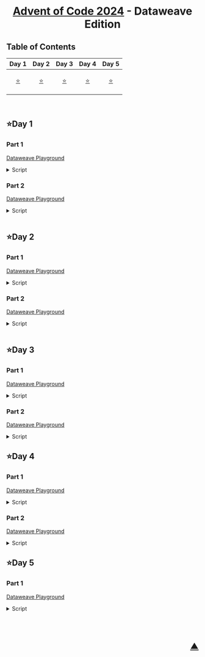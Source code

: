 <div align="center">

# [Advent of Code 2024](https://adventofcode.com/2024) - Dataweave Edition

</div>

## Table of Contents

| Day 1 | Day 2 | Day 3 | Day 4 | Day 5 |
|------|------|------|------|------|
| <p align="center">[⭐](#day-1)</p> | <p align="center">[⭐](#day-2)</p> | <p align="center">[⭐](#day-3)</p> | <p align="center">[⭐](#day-4)</p> | <p align="center">[⭐](#day-5)</p> |

<br>

## ⭐Day 1

### Part 1

<a href="https://dataweave.mulesoft.com/learn/playground?projectMethod=GHRepo&repo=EduardaSRBastos%2Fadvent-of-code-2024&path=day1%2Fpart1">Dataweave Playground<a>

<details>
  <summary>Script</summary>

```dataweave
%dw 2.0
input payload application/csv separator=" ", header=false
output application/json

var leftOrdered = payload.column_0 orderBy ((item) -> item)
var rightOrdered = payload.column_3 orderBy ((item) -> item)
var distances = leftOrdered map ((item, index) -> 
                        abs(item - rightOrdered[index]))
---
"Total Distance": sum(distances default [])
```
</details>

### Part 2

<a href="https://dataweave.mulesoft.com/learn/playground?projectMethod=GHRepo&repo=EduardaSRBastos%2Fadvent-of-code-2024&path=day1%2Fpart2">Dataweave Playground<a>

<details>
  <summary>Script</summary>

```dataweave
%dw 2.0
input payload application/csv separator=" ", header=false
import * from dw::core::Arrays
output application/json

var left = payload.column_0
var right = payload.column_3

var similarity = left map ((item) -> 
                    (right countBy ($ ~= item) default 0) * item)
---
"Similarity Score": sum(similarity default [])
```
</details>

<br>

## ⭐Day 2

### Part 1

<a href="https://dataweave.mulesoft.com/learn/playground?projectMethod=GHRepo&repo=EduardaSRBastos%2Fadvent-of-code-2024&path=day2%2Fpart1">Dataweave Playground<a>

<details>
  <summary>Script</summary>

```dataweave
%dw 2.0
input payload application/csv separator=" ", header=false
import * from dw::core::Arrays
output application/json

var reports = payload map ((report) -> report pluck ((value) -> value as Number))

var differences = (report) -> 
    report[1 to -1] map ((item, index) -> item - report[index])

var checkedReports = (differences) -> 
    (differences filter ($ >= -3 and $ <= -1)) == differences or 
    (differences filter ($ >= 1 and $ <= 3)) == differences

var safeReports = reports filter ((report) -> 
    checkedReports(differences(report)))
---
"Total Safe Reports": sizeOf(safeReports)
```
</details>

### Part 2

<a href="https://dataweave.mulesoft.com/learn/playground?projectMethod=GHRepo&repo=EduardaSRBastos%2Fadvent-of-code-2024&path=day2%2Fpart2">Dataweave Playground<a>

<details>
  <summary>Script</summary>

```dataweave
%dw 2.0
input payload application/csv separator=" ", header=false
import * from dw::core::Arrays
output application/json

var reports = payload map ((report) -> report pluck ((value) -> value as Number))

var differences = (report) -> 
    report[1 to -1] map ((item, index) -> item - report[index])

var checkedReports = (differences) -> 
    (differences filter ($ >= -3 and $ <= -1)) == differences or 
    (differences filter ($ >= 1 and $ <= 3)) == differences

var safeReportsWithLevelRemoved = (report) -> 
    (0 to sizeOf(report) - 1) map ((i) -> 
        checkedReports(differences(report filter ((item, index) -> index != i)))
    ) filter ((safe) -> safe) 

var safeReports = reports filter ((report) -> 
    checkedReports(differences(report)) or 
    !isEmpty(safeReportsWithLevelRemoved(report)))
---
"Total Safe Reports": sizeOf(safeReports)
```
</details>

<br>

## ⭐Day 3

### Part 1

<a href="https://dataweave.mulesoft.com/learn/playground?projectMethod=GHRepo&repo=EduardaSRBastos/advent-of-code-2024&path=day3/part1">Dataweave Playground<a>

<details>
  <summary>Script</summary>

```dataweave
%dw 2.0
output application/json
var matches = payload scan(/mul\((\d{1,3}),(\d{1,3})\)/)
var x = matches map ((item) -> item[1])
var y = matches map ((item) -> item[2])
var multiplication = x map ((item, index) -> item * y[index])
---
Results: sum(multiplication)
```
</details>

### Part 2

<a href="https://dataweave.mulesoft.com/learn/playground?projectMethod=GHRepo&repo=EduardaSRBastos/advent-of-code-2024&path=day3/part2">Dataweave Playground<a>

<details>
  <summary>Script</summary>

```dataweave
%dw 2.0
output application/json

var matches = payload scan(/mul\((\d{1,3}),(\d{1,3})\)|do\(\)|don't\(\)/)

var result = matches reduce ((item, accumulator = { result: 0, enabled: true }) -> 
    if (item[0] startsWith "mul(")
        if (accumulator.enabled)
            { 
                result: accumulator.result + ((item[1] as Number) * (item[2] as Number)), 
                enabled: accumulator.enabled 
            }
        else 
            { result: accumulator.result, enabled: accumulator.enabled }
    else if (item[0] == "do()")
        { result: accumulator.result, enabled: true }
    else if (item[0] == "don't()")
        { result: accumulator.result, enabled: false }
    else 
        { result: accumulator.result, enabled: accumulator.enabled }
)
---
Results: result.result
```
</details

<br>

## ⭐Day 4

### Part 1

<a href="https://dataweave.mulesoft.com/learn/playground?projectMethod=GHRepo&repo=EduardaSRBastos/advent-of-code-2024&path=day4/part1">Dataweave Playground<a>

<details>
  <summary>Script</summary>

```dataweave
%dw 2.0
input payload application/csv separator="\n", header=false
import every from dw::core::Arrays
output application/json

var words = ["XMAS", "SAMX"]
var data = flatten(payload map ((item) -> item pluck ((value) -> value)))

var columns = (0 to sizeOf(data[0]) - 1) as Array map ((index) -> 
    data map ((row) -> row[index] as String) joinBy "")

fun findMatches(line) =
    words flatMap ((word) -> 
        (0 to sizeOf(line) - sizeOf(word)) filter ((i) -> line[i to i + sizeOf(word) - 1] == word) map ((i) -> word))

fun isDiagonalMatch(row, col, word) =
    (0 to sizeOf(word) - 1) every ((i) -> data[row + i][col + i] == word[i])

fun findDiagonalMatches() =
    words flatMap ((word) -> 
        (0 to sizeOf(data) - sizeOf(word)) flatMap ((row) -> 
            (0 to sizeOf(data[row]) - sizeOf(word)) filter ((col) ->
                isDiagonalMatch(row, col, word)
            ) map ((i) -> word)
        )
    )

fun isDiagonalReverseMatch(row, col, word) =
    (0 to sizeOf(word) - 1) every ((i) -> data[row + i][col - i] == word[i])

fun findReverseDiagonalMatches() =
    words flatMap ((word) ->
        (0 to sizeOf(data) - sizeOf(word)) flatMap ((row) -> 
            (0 to sizeOf(data[row]) - 1) filter ((col) ->
                (col - sizeOf(word) >= -1) and 
                (row + sizeOf(word) <= sizeOf(data)) and 
                isDiagonalReverseMatch(row, col, word)
            ) map ((i) -> word)
        )
    )

var horizontal = flatten(data map ((row) -> findMatches(row)))
var vertical = flatten(columns map ((col) -> findMatches(col)))
var diagonal = findDiagonalMatches()
var reverseDiagonal = findReverseDiagonalMatches()
---
total: (sizeOf(horizontal) + sizeOf(vertical) + sizeOf(diagonal) + sizeOf(reverseDiagonal))
```
</details>

### Part 2

<a href="https://dataweave.mulesoft.com/learn/playground?projectMethod=GHRepo&repo=EduardaSRBastos/advent-of-code-2024&path=day4/part2">Dataweave Playground<a>

<details>
  <summary>Script</summary>

```dataweave
%dw 2.0
input payload application/csv separator="\n", header=false
output application/json

var data = flatten(payload map ((item) -> item pluck ((value) -> value)))
var size = sizeOf(data)

fun isXMasPattern(x, y) =
  (data[x+1][y+1] == 'A' and
    (
      (data[x][y] == 'M' and data[x+2][y+2] == 'S') or
      (data[x][y] == 'S' and data[x+2][y+2] == 'M')
    ) and
    (
      (data[x][y+2] == 'M' and data[x+2][y] == 'S') or
      (data[x][y+2] == 'S' and data[x+2][y] == 'M')
    ))

var matches = flatten(
  (0 to size - 1) as Array map (i) -> 
    (0 to sizeOf(data[i]) - 1)
      map (j) -> if (isXMasPattern(i, j)) { x: i, y: j } else null
) filter($ != null)
---
total: sizeOf(matches)
```
</details

<br>

## ⭐Day 5

### Part 1

<a href="https://dataweave.mulesoft.com/learn/playground?projectMethod=GHRepo&repo=EduardaSRBastos/advent-of-code-2024&path=day5/part1">Dataweave Playground<a>

<details>
  <summary>Script</summary>

```dataweave
import every from dw::core::Arrays
output application/json

var rules = (payload splitBy "\n\n")[0] splitBy "\n" map ((rule) -> rule splitBy "|")
var updates = (payload splitBy "\n\n")[1] splitBy "\n" map ((updateItem) -> updateItem splitBy ",")
var middleValues = updates 
    filter ((updateItem) -> 
        rules 
            filter ((pair) -> 
                (updateItem contains pair[0]) and (updateItem contains pair[1])
            )
            every ((pair) -> 
                (updateItem indexOf pair[0]) < (updateItem indexOf pair[1])
            )
    ) 
    map ((updateItem) -> updateItem[sizeOf(updateItem) / 2] as Number)
---
sum: sum(middleValues)
```
</details>

<br>

‎<h2 align="right">[▲](#advent-of-code-2024---dataweave-edition)</h2>